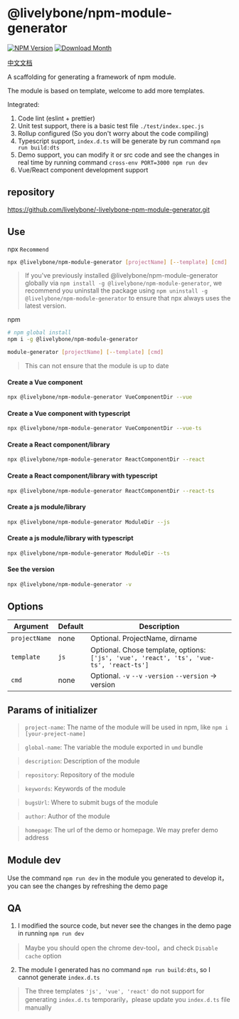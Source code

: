 # @livelybone/npm-module-generator
[![NPM Version](http://img.shields.io/npm/v/@livelybone/npm-module-generator.svg?style=flat-square)](https://www.npmjs.com/package/@livelybone/npm-module-generator)
[![Download Month](http://img.shields.io/npm/dm/@livelybone/npm-module-generator.svg?style=flat-square)](https://www.npmjs.com/package/@livelybone/npm-module-generator)

[中文文档](./README-CN.md)

A scaffolding for generating a framework of npm module.

The module is based on template, welcome to add more templates.

Integrated: 
1. Code lint (eslint + prettier)
2. Unit test support, there is a basic test file `./test/index.spec.js`
3. Rollup configured (So you don't worry about the code compiling)
4. Typescript support, `index.d.ts` will be generate by run command `npm run build:dts`
5. Demo support, you can modify it or src code and see the changes in real time by running command `cross-env PORT=3000 npm run dev`
6. Vue/React component development support

## repository
https://github.com/livelybone/-livelybone-npm-module-generator.git

## Use
npx `Recommend`

```bash
npx @livelybone/npm-module-generator [projectName] [--template] [cmd]
```
> If you've previously installed @livelybone/npm-module-generator globally via `npm install -g @livelybone/npm-module-generator`, we recommend you uninstall the package using `npm uninstall -g @livelybone/npm-module-generator` to ensure that npx always uses the latest version.

npm

```bash
# npm global install
npm i -g @livelybone/npm-module-generator

module-generator [projectName] [--template] [cmd]
```
> This can not ensure that the module is up to date

#### Create a Vue component

```bash 
npx @livelybone/npm-module-generator VueComponentDir --vue
```

#### Create a Vue component with typescript

```bash 
npx @livelybone/npm-module-generator VueComponentDir --vue-ts
```

#### Create a React component/library

```bash 
npx @livelybone/npm-module-generator ReactComponentDir --react
```

#### Create a React component/library with typescript

```bash 
npx @livelybone/npm-module-generator ReactComponentDir --react-ts
```

#### Create a js module/library

```bash 
npx @livelybone/npm-module-generator ModuleDir --js
```

#### Create a js module/library with typescript

```bash 
npx @livelybone/npm-module-generator ModuleDir --ts
```

#### See the version

```bash 
npx @livelybone/npm-module-generator -v
```

## Options
|Argument|Default|Description|
|--------|-------|-----------|
|`projectName`|none|Optional. ProjectName, dirname|
|`template`|`js`|Optional. Chose template, options: `['js', 'vue', 'react', 'ts', 'vue-ts', 'react-ts']`|
|`cmd`|none|Optional. `-v` `--v` `-version` `--version` -> version |

## Params of initializer

> `project-name`: The name of the module will be used in npm, like `npm i [your-preject-name]`

> `global-name`: The variable the module exported in `umd` bundle

> `description`: Description of the module 

> `repository`: Repository of the module 

> `keywords`: Keywords of the module 

> `bugsUrl`: Where to submit bugs of the module

> `author`: Author of the module

> `homepage`: The url of the demo or homepage. We may prefer demo address 

## Module dev
Use the command `npm run dev` in the module you generated to develop it，you can see the changes by refreshing the demo page

## QA
1. I modified the source code, but never see the changes in the demo page in running `npm run dev`
> Maybe you should open the chrome dev-tool，and check `Disable cache` option

2. The module I generated has no command `npm run build:dts`, so I cannot generate `index.d.ts`
> The three templates `'js', 'vue', 'react'` do not support for generating `index.d.ts` temporarily，please update you `index.d.ts` file manually
